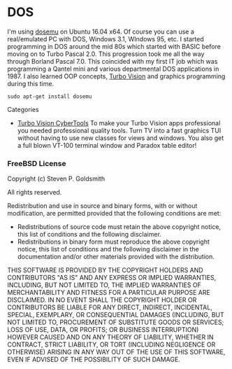 # DOS                                                

I'm using [dosemu](http://www.dosemu.org/) on Ubuntu 16.04 x64. Of course you can use a real/emulated PC with DOS, Windows 3.1, WIndows 95, etc. I started programming in DOS around the mid 80s which started with BASIC before moving on to Turbo Pascal 2.0. This progression took me all the way through Borland Pascal 7.0. This coincided with my first IT job which was programming a Qantel mini and various departmental DOS applications in 1987. I also learned OOP concepts, [Turbo Vision](https://en.wikipedia.org/wiki/Turbo_Vision) and graphics programming during this time.

 
`sudo apt-get install dosemu`

Categories
* [Turbo Vision CyberTools](https://github.com/sgjava/garage/tree/master/dos/cybertools) To make your Turbo Vision apps professional you needed professional quality tools. Turn TV into a fast graphics TUI without having to use new classes for views and windows. You also get a full blown VT-100 terminal window and Paradox table editor!

### FreeBSD License
Copyright (c) Steven P. Goldsmith

All rights reserved.

Redistribution and use in source and binary forms, with or without modification, are permitted provided that the following conditions are met:
* Redistributions of source code must retain the above copyright notice, this list of conditions and the following disclaimer.
* Redistributions in binary form must reproduce the above copyright notice, this list of conditions and the following disclaimer in the documentation and/or other materials provided with the distribution.

THIS SOFTWARE IS PROVIDED BY THE COPYRIGHT HOLDERS AND CONTRIBUTORS "AS IS" AND ANY EXPRESS OR IMPLIED WARRANTIES, INCLUDING, BUT NOT LIMITED TO, THE IMPLIED WARRANTIES OF MERCHANTABILITY AND FITNESS FOR A PARTICULAR PURPOSE ARE DISCLAIMED. IN NO EVENT SHALL THE COPYRIGHT HOLDER OR CONTRIBUTORS BE LIABLE FOR ANY DIRECT, INDIRECT, INCIDENTAL, SPECIAL, EXEMPLARY, OR CONSEQUENTIAL DAMAGES (INCLUDING, BUT NOT LIMITED TO, PROCUREMENT OF SUBSTITUTE GOODS OR SERVICES; LOSS OF USE, DATA, OR PROFITS; OR BUSINESS INTERRUPTION) HOWEVER CAUSED AND ON ANY THEORY OF LIABILITY, WHETHER IN CONTRACT, STRICT LIABILITY, OR TORT (INCLUDING NEGLIGENCE OR OTHERWISE) ARISING IN ANY WAY OUT OF THE USE OF THIS SOFTWARE, EVEN IF ADVISED OF THE POSSIBILITY OF SUCH DAMAGE.
